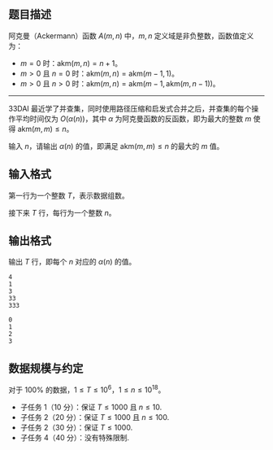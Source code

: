 ## 题目描述

阿克曼（Ackermann）函数 $A(m,n)$ 中，$m, n$ 定义域是非负整数，函数值定义为：

- $m=0$ 时：$\text{akm}(m,n)=n+1$。
- $m>0$ 且 $n=0$ 时：$\text{akm}(m,n)=\text{akm}(m-1,1)$。
- $m>0$ 且 $n>0$ 时：$\text{akm}(m,n)=\text{akm}(m-1,\text{akm}(m,n-1))$。

------------

33DAI 最近学了并查集，同时使用路径压缩和启发式合并之后，并查集的每个操作平均时间仅为 $O(\alpha(n))$，其中 $\alpha$ 为阿克曼函数的反函数，即为最大的整数 $m$ 使得 $\text{akm}(m, m) \leqslant n$。

输入 $n$，请输出 $\alpha(n)$ 的值，即满足 $\text{akm}(m,m)\le n$ 的最大的 $m$ 值。

## 输入格式

第一行为一个整数 $T$，表示数据组数。

接下来 $T$ 行，每行为一个整数 $n$。

## 输出格式

输出 $T$ 行，即每个 $n$ 对应的 $\alpha(n)$ 的值。

```input1
4
1 
3
33
333
```

```output1
0
1
2
3
```

## 数据规模与约定

对于 $100\%$ 的数据，$1\le T\le 10^6$，$1 \le n \le 10^{18}$。

- 子任务 1（10 分）：保证 $T\le 1000$ 且 $n\le 10$.
- 子任务 2（20 分）：保证 $T\le 1000$ 且 $n\le 100$.
- 子任务 2（30 分）：保证 $T\le 1000$.
- 子任务 4（40 分）：没有特殊限制.